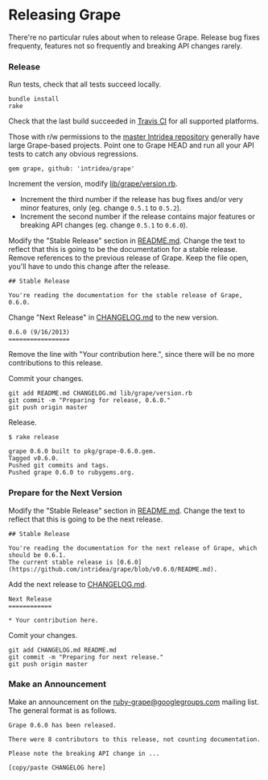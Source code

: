 Releasing Grape
===============

There're no particular rules about when to release Grape. Release bug fixes frequenty, features not so frequently and breaking API changes rarely.

### Release

Run tests, check that all tests succeed locally.

```
bundle install
rake
```

Check that the last build succeeded in [Travis CI](https://travis-ci.org/intridea/grape) for all supported platforms.

Those with r/w permissions to the [master Intridea repository](https://github.com/intridea/grape) generally have large Grape-based projects. Point one to Grape HEAD and run all your API tests to catch any obvious regressions.

```
gem grape, github: 'intridea/grape'
```

Increment the version, modify [lib/grape/version.rb](lib/grape/version.rb).

*  Increment the third number if the release has bug fixes and/or very minor features, only (eg. change `0.5.1` to `0.5.2`).
*  Increment the second number if the release contains major features or breaking API changes (eg. change `0.5.1` to `0.6.0`).

Modify the "Stable Release" section in [README.md](README.md). Change the text to reflect that this is going to be the documentation for a stable release. Remove references to the previous release of Grape. Keep the file open, you'll have to undo this change after the release.

```
## Stable Release

You're reading the documentation for the stable release of Grape, 0.6.0.
```

Change "Next Release" in [CHANGELOG.md](CHANGELOG.md) to the new version.

```
0.6.0 (9/16/2013)
=================
```

Remove the line with "Your contribution here.", since there will be no more contributions to this release.

Commit your changes.

```
git add README.md CHANGELOG.md lib/grape/version.rb
git commit -m "Preparing for release, 0.6.0."
git push origin master
```

Release.

```
$ rake release

grape 0.6.0 built to pkg/grape-0.6.0.gem.
Tagged v0.6.0.
Pushed git commits and tags.
Pushed grape 0.6.0 to rubygems.org.
```

### Prepare for the Next Version

Modify the "Stable Release" section in [README.md](README.md). Change the text to reflect that this is going to be the next release.

```
## Stable Release

You're reading the documentation for the next release of Grape, which should be 0.6.1.
The current stable release is [0.6.0](https://github.com/intridea/grape/blob/v0.6.0/README.md).
```

Add the next release to [CHANGELOG.md](CHANGELOG.md).

```
Next Release
============

* Your contribution here.
```

Comit your changes.

```
git add CHANGELOG.md README.md
git commit -m "Preparing for next release."
git push origin master
```

### Make an Announcement

Make an announcement on the [ruby-grape@googlegroups.com](mailto:ruby-grape@googlegroups.com) mailing list. The general format is as follows.

```
Grape 0.6.0 has been released.

There were 8 contributors to this release, not counting documentation.

Please note the breaking API change in ...

[copy/paste CHANGELOG here]

```
